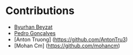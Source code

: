 # Contributions

- [Byurhan Beyzat](https://github.com/byurhanbeyzat)
- [Pedro Gonçalves](https://github.com/Pedrocssg)
- [Anton Truong] (https://github.com/AntonTru3)
- [Mohan Cm] (https://github.com/mohancm)